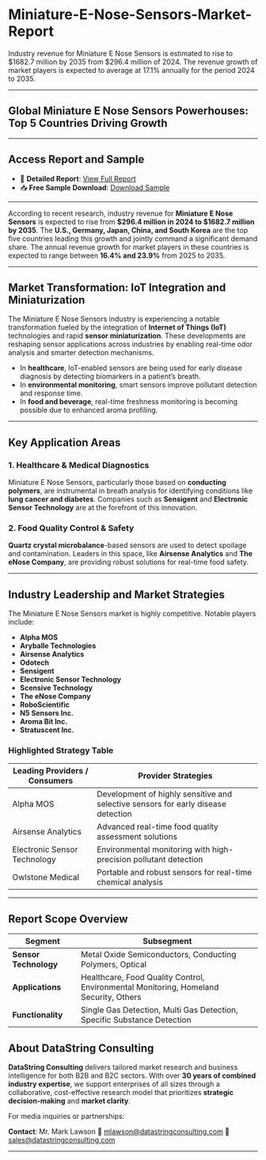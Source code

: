 # Miniature-E-Nose-Sensors-Market-Report

Industry revenue for Miniature E Nose Sensors is estimated to rise to $1682.7 million by 2035 from $296.4 million of 2024. The revenue growth of market players is expected to average at 17.1% annually for the period 2024 to 2035.

---

## **Global Miniature E Nose Sensors Powerhouses: Top 5 Countries Driving Growth**

---

## **Access Report and Sample**

* 📘 **Detailed Report**: [View Full Report](https://datastringconsulting.com/industry-analysis/miniature-e-nose-sensors-market-research-report)
* 📥 **Free Sample Download**: [Download Sample](https://datastringconsulting.com/downloadsample/miniature-e-nose-sensors-market-research-report)

---

According to recent research, industry revenue for **Miniature E Nose Sensors** is expected to rise from **\$296.4 million in 2024 to \$1682.7 million by 2035**. The **U.S., Germany, Japan, China, and South Korea** are the top five countries leading this growth and jointly command a significant demand share. The annual revenue growth for market players in these countries is expected to range between **16.4% and 23.9%** from 2025 to 2035.

---

## **Market Transformation: IoT Integration and Miniaturization**

The Miniature E Nose Sensors industry is experiencing a notable transformation fueled by the integration of **Internet of Things (IoT)** technologies and rapid **sensor miniaturization**. These developments are reshaping sensor applications across industries by enabling real-time odor analysis and smarter detection mechanisms.

* In **healthcare**, IoT-enabled sensors are being used for early disease diagnosis by detecting biomarkers in a patient’s breath.
* In **environmental monitoring**, smart sensors improve pollutant detection and response time.
* In **food and beverage**, real-time freshness monitoring is becoming possible due to enhanced aroma profiling.

---

## **Key Application Areas**

### **1. Healthcare & Medical Diagnostics**

Miniature E Nose Sensors, particularly those based on **conducting polymers**, are instrumental in breath analysis for identifying conditions like **lung cancer and diabetes**. Companies such as **Sensigent** and **Electronic Sensor Technology** are at the forefront of this innovation.

### **2. Food Quality Control & Safety**

**Quartz crystal microbalance**-based sensors are used to detect spoilage and contamination. Leaders in this space, like **Airsense Analytics** and **The eNose Company**, are providing robust solutions for real-time food safety.

---

## **Industry Leadership and Market Strategies**

The Miniature E Nose Sensors market is highly competitive. Notable players include:

* **Alpha MOS**
* **Aryballe Technologies**
* **Airsense Analytics**
* **Odotech**
* **Sensigent**
* **Electronic Sensor Technology**
* **Scensive Technology**
* **The eNose Company**
* **RoboScientific**
* **N5 Sensors Inc.**
* **Aroma Bit Inc.**
* **Stratuscent Inc.**

### **Highlighted Strategy Table**

| **Leading Providers / Consumers** | **Provider Strategies**                                                           |
| --------------------------------- | --------------------------------------------------------------------------------- |
| Alpha MOS                         | Development of highly sensitive and selective sensors for early disease detection |
| Airsense Analytics                | Advanced real-time food quality assessment solutions                              |
| Electronic Sensor Technology      | Environmental monitoring with high-precision pollutant detection                  |
| Owlstone Medical                  | Portable and robust sensors for real-time chemical analysis                       |

---

## **Report Scope Overview**

| **Segment**           | **Subsegment**                                                                        |
| --------------------- | ------------------------------------------------------------------------------------- |
| **Sensor Technology** | Metal Oxide Semiconductors, Conducting Polymers, Optical                              |
| **Applications**      | Healthcare, Food Quality Control, Environmental Monitoring, Homeland Security, Others |
| **Functionality**     | Single Gas Detection, Multi Gas Detection, Specific Substance Detection               |



## **About DataString Consulting**

**DataString Consulting** delivers tailored market research and business intelligence for both B2B and B2C sectors. With over **30 years of combined industry expertise**, we support enterprises of all sizes through a collaborative, cost-effective research model that prioritizes **strategic decision-making** and **market clarity**.

For media inquiries or partnerships:

**Contact**:
Mr. Mark Lawson
📧 [mlawson@datastringconsulting.com](mailto:mlawson@datastringconsulting.com)
📧 [sales@datastringconsulting.com](mailto:sales@datastringconsulting.com)

---

